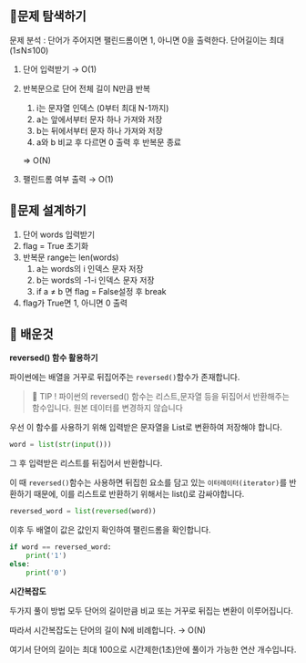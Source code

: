 ## 📍문제 탐색하기

문제 분석 : 단어가 주어지면 팰린드롬이면 1, 아니면 0을 출력한다. 단어길이는 최대(1≤N≤100)

1. 단어 입력받기 → O(1)
2. 반복문으로 단어 전체 길이 N만큼 반복
    1. i는 문자열 인덱스 (0부터 최대 N-1까지)
    2. a는 앞에서부터 문자 하나 가져와 저장
    3. b는 뒤에서부터 문자 하나 가져와 저장
    4. a와 b 비교 후 다르면 0 출력 후 반복문 종료
    
    ⇒ O(N)
    
3. 팰린드롬 여부 출력 → O(1)

## 📍문제 설계하기

1. 단어 words 입력받기
2. flag = True 초기화
3. 반복문 range는 len(words)
    1. a는 words의 i 인덱스 문자 저장
    2. b는 words의 -1-i 인덱스 문자 저장
    3. if a ≠ b 면 flag = False설정 후 break
4. flag가 True면 1, 아니면 0 출력

## 🥕 배운것

**reversed() 함수 활용하기**

파이썬에는 배열을 거꾸로 뒤집어주는 `reversed()`함수가 존재합니다.

> 🍯 TIP ! 
파이썬의 reversed() 함수는 리스트,문자열 등을 뒤집어서 반환해주는 함수입니다.
원본 데이터를 변경하지 않습니다
> 

우선 이 함수를 사용하기 위해 입력받은 문자열을 List로 변환하여 저장해야 합니다.

```python
word = list(str(input()))
```

그 후 입력받은 리스트를 뒤집어서 반환합니다. 

이 때 `reversed()`함수는 사용하면 뒤집힌 요소를 담고 있는 `이터레이터(iterator)`를 반환하기 때문에, 이를 리스트로 반환하기 위해서는 list()로 감싸야합니다.

```python
reversed_word = list(reversed(word))
```

이후 두 배열이 값은 값인지 확인하여 팰린드롬을 확인합니다.

```python
if word == reversed_word:
    print('1')
else:
    print('0')
```

**시간복잡도**

두가지 풀이 방법 모두 단어의 길이만큼 비교 또는 거꾸로 뒤집는 변환이 이루어집니다.

따라서 시간복잡도는 단어의 길이 N에 비례합니다. → O(N)

여기서 단어의 길이는 최대 100으로 시간제한(1초)안에 풀이가 가능한 연산 개수입니다.
